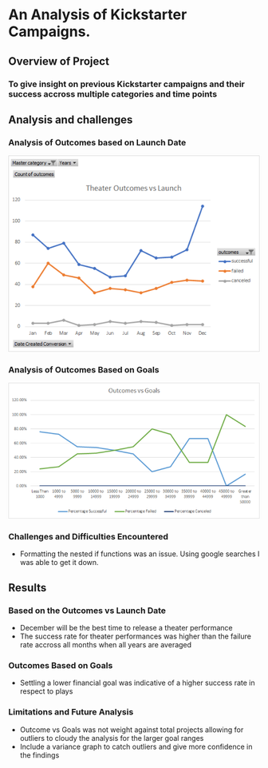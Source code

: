 # An Analysis of Kickstarter Campaigns.

## Overview of Project
### To give insight on previous Kickstarter campaigns and their success accross multiple categories and time points



## Analysis and challenges
### Analysis of Outcomes based on Launch Date
![Theater_Outcomes_vs_Launch](https://github.com/JasonWilliams88/KickStarter_Analysis/blob/main/Resources/Theater_Outcomes_vs_Launch.png)

### Analysis of Outcomes Based on Goals
![Outcomes_vs_Goals](https://github.com/JasonWilliams88/KickStarter_Analysis/blob/main/Resources/Outcomes_vs_Goals.png)

### Challenges and Difficulties Encountered 
- Formatting the nested if functions was an issue. Using google searches I was able to get it down.




## Results
### Based on the Outcomes vs Launch Date
- December will be the best time to release a theater performance 
- The success rate for theater performances was higher than the failure rate accross all months when all years are averaged 

### Outcomes Based on Goals
- Settling a lower financial goal was indicative of a higher success rate in respect to plays


### Limitations and Future Analysis
- Outcome vs Goals was not weight against total projects allowing for outliers to cloudy the analysis for the larger goal ranges
- Include a variance graph to catch outliers and give more confidence in the findings
